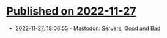 # [Published on 2022-11-27](index.md)

* [2022-11-27, 18:06:55](https://news.ycombinator.com/item?id=33765044) - [Mastodon: Servers, Good and Bad](https://nedbatchelder.com/blog/202211/mastodon_servers_good_and_bad.html)
